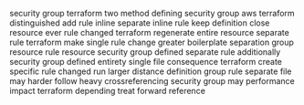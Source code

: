 security group terraform two method defining security group aws terraform distinguished add rule inline separate inline rule keep definition close resource ever rule changed terraform regenerate entire resource separate rule terraform make single rule change greater boilerplate separation group resource rule resource security group defined separate rule additionally security group defined entirety single file consequence terraform create specific rule changed run larger distance definition group rule separate file may harder follow heavy crossreferencing security group may performance impact terraform depending treat forward reference